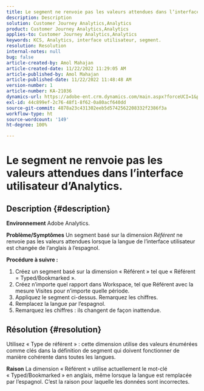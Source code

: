 ```yaml
---
title: Le segment ne renvoie pas les valeurs attendues dans l’interface utilisateur d’Analytics.
description: Description
solution: Customer Journey Analytics,Analytics
product: Customer Journey Analytics,Analytics
applies-to: Customer Journey Analytics,Analytics
keywords: KCS, Analytics, interface utilisateur, segment.
resolution: Resolution
internal-notes: null
bug: false
article-created-by: Amol Mahajan
article-created-date: 11/22/2022 11:29:05 AM
article-published-by: Amol Mahajan
article-published-date: 11/22/2022 11:48:48 AM
version-number: 1
article-number: KA-21036
dynamics-url: https://adobe-ent.crm.dynamics.com/main.aspx?forceUCI=1&pagetype=entityrecord&etn=knowledgearticle&id=6cf79ed9-586a-ed11-9561-6045bd006d92
exl-id: 44c899ef-2c76-48f1-8f62-0a80acf640dd
source-git-commit: 4878a23c431302eeb5d5742562208332f2386f3a
workflow-type: ht
source-wordcount: '149'
ht-degree: 100%

---
```


# Le segment ne renvoie pas les valeurs attendues dans l’interface utilisateur d’Analytics.

## Description {#description}

<b>Environnement</b>
Adobe Analytics.


<b>Problème/Symptômes</b>
Un segment basé sur la dimension *Référent* ne renvoie pas les valeurs attendues lorsque la langue de l’interface utilisateur est changée de l’anglais à l’espagnol.



<b>Procédure à suivre :</b>

1. Créez un segment basé sur la dimension « Référent » tel que « Référent = Typed/Bookmarked ».
2. Créez n’importe quel rapport dans Workspace, tel que Référent avec la mesure Visites pour n’importe quelle période.
3. Appliquez le segment ci-dessus. Remarquez les chiffres.
4. Remplacez la langue par l’espagnol.
5. Remarquez les chiffres : ils changent de façon inattendue.



## Résolution {#resolution}


Utilisez « Type de référent » : cette dimension utilise des valeurs énumérées comme clés dans la définition de segment qui doivent fonctionner de manière cohérente dans toutes les langues.


<b>Raison</b>
La dimension « Référent » utilise actuellement le mot-clé « Typed/Bookmarked » en anglais, même lorsque la langue est remplacée par l’espagnol. C’est la raison pour laquelle les données sont incorrectes.
